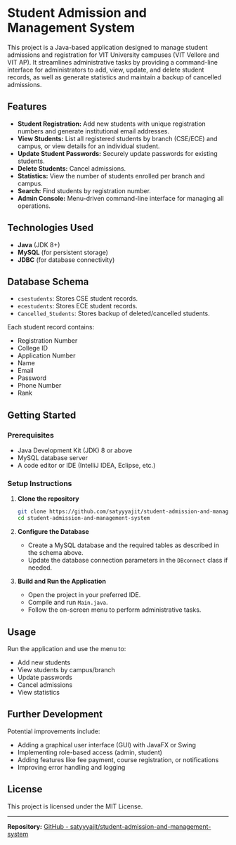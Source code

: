 # Student Admission and Management System

This project is a Java-based application designed to manage student admissions and registration for VIT University campuses (VIT Vellore and VIT AP). It streamlines administrative tasks by providing a command-line interface for administrators to add, view, update, and delete student records, as well as generate statistics and maintain a backup of cancelled admissions.

## Features

- **Student Registration:** Add new students with unique registration numbers and generate institutional email addresses.
- **View Students:** List all registered students by branch (CSE/ECE) and campus, or view details for an individual student.
- **Update Student Passwords:** Securely update passwords for existing students.
- **Delete Students:** Cancel admissions.
- **Statistics:** View the number of students enrolled per branch and campus.
- **Search:** Find students by registration number.
- **Admin Console:** Menu-driven command-line interface for managing all operations.

## Technologies Used

- **Java** (JDK 8+)
- **MySQL** (for persistent storage)
- **JDBC** (for database connectivity)

## Database Schema

- `csestudents`: Stores CSE student records.
- `ecestudents`: Stores ECE student records.
- `Cancelled_Students`: Stores backup of deleted/cancelled students.

Each student record contains:
- Registration Number
- College ID
- Application Number
- Name
- Email
- Password
- Phone Number
- Rank

## Getting Started

### Prerequisites

- Java Development Kit (JDK) 8 or above
- MySQL database server
- A code editor or IDE (IntelliJ IDEA, Eclipse, etc.)

### Setup Instructions

1. **Clone the repository**
   ```sh
   git clone https://github.com/satyyyajit/student-admission-and-management-system.git
   cd student-admission-and-management-system
   ```

2. **Configure the Database**
   - Create a MySQL database and the required tables as described in the schema above.
   - Update the database connection parameters in the `DBconnect` class if needed.

3. **Build and Run the Application**
   - Open the project in your preferred IDE.
   - Compile and run `Main.java`.
   - Follow the on-screen menu to perform administrative tasks.

## Usage

Run the application and use the menu to:
- Add new students
- View students by campus/branch
- Update passwords
- Cancel admissions
- View statistics

## Further Development

Potential improvements include:
- Adding a graphical user interface (GUI) with JavaFX or Swing
- Implementing role-based access (admin, student)
- Adding features like fee payment, course registration, or notifications
- Improving error handling and logging

## License

This project is licensed under the MIT License.

---

**Repository:** [GitHub - satyyyajit/student-admission-and-management-system](https://github.com/satyyyajit/student-admission-and-management-system)
